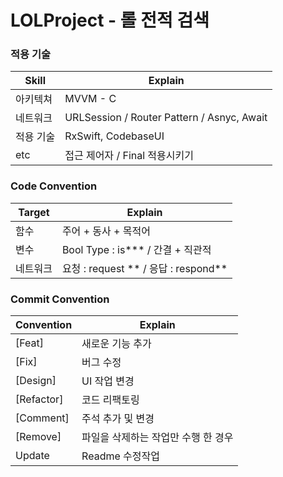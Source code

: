 # LOLProject - 롤 전적 검색

### 적용 기술

| Skill     | Explain                                    |
| --------- | ------------------------------------------ |
| 아키텍쳐  | MVVM - C                                   |
| 네트워크  | URLSession / Router Pattern / Asnyc, Await |
| 적용 기술 | RxSwift, CodebaseUI                        |
| etc       | 접근 제어자 / Final 적용시키기             |

### Code Convention

| Target   | Explain                              |
| -------- | ------------------------------------ |
| 함수     | 주어 + 동사 + 목적어                 |
| 변수     | Bool Type : is*** / 간결 + 직관적    |
| 네트워크 | 요청 : request ** / 응답 : respond** |

### Commit Convention

| Convention | Explain                             |
| ---------- | ----------------------------------- |
| [Feat]     | 새로운 기능 추가                    |
| [Fix]      | 버그 수정                           |
| [Design]   | UI 작업 변경                        |
| [Refactor] | 코드 리팩토링                       |
| [Comment]  | 주석 추가 및 변경                   |
| [Remove]   | 파일을 삭제하는 작업만 수행 한 경우 |
| Update     | Readme 수정작업                     |



